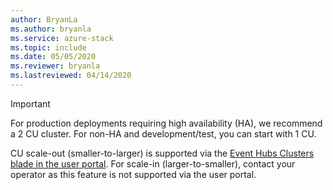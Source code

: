 ```yaml
---
author: BryanLa
ms.author: bryanla
ms.service: azure-stack
ms.topic: include
ms.date: 05/05/2020
ms.reviewer: bryanla
ms.lastreviewed: 04/14/2020
---
```


> [!IMPORTANT]
> For production deployments requiring high availability (HA), we recommend a 2 CU cluster. For non-HA and development/test, you can start with 1 CU.
>
> CU scale-out (smaller-to-larger) is supported via the [Event Hubs Clusters blade in the user portal](/azure-stack/user/event-hubs-quickstart-cluster-portal.md). For scale-in (larger-to-smaller), contact your operator as this feature is not supported via the user portal. 